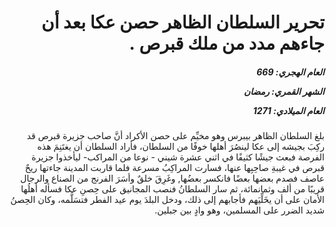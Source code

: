 <h1 dir="rtl">تحرير السلطان الظاهر حصن عكا بعد أن جاءهم مدد من ملك قبرص .</h1>

<h5 dir="rtl">العام الهجري:  669

الشهر القمري: رمضان

العام الميلادي: 1271</h5>

<p dir="rtl">بلغ السلطان الظاهر بيبرس وهو مخيِّم على حصن الأكراد أنَّ صاحب جزيرة قبرص قد ركِبَ بجيشه إلى عكا لينصُرَ أهلها خوفًا من السلطان، فأراد السلطان أن يغتَنِمَ هذه الفرصة فبعث جيشًا كثيفًا في اثني عشرة شيني - نوعا من المراكب- ليأخذوا جزيرة قبرص في غيبةِ صاحِبِها عنها، فسارت المراكِبُ مسرعة فلما قاربت المدينة جاءتها ريحٌ عاصف فصدم بعضها بعضًا فانكسر بعضُها, وغَرِقَ خلقٌ وأسَرَ الفرنج من الصناع والرجال قريبًا من ألف وثمانمائة، ثم سار السلطانُ فنصب المجانيق على حِصنِ عكا فسأله أهلُها الأمان على أن يخَلِّيَهم فأجابهم إلى ذلك، ودخل البلدَ يوم عيد الفطر فتسَلَّمه، وكان الحِصنُ شديد الضرر على المسلمين، وهو وادٍ بين جبلين.</p></br>
